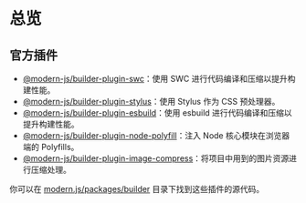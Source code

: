 # 总览

## 官方插件

- [@modern-js/builder-plugin-swc](/plugins/plugin-swc.html)：使用 SWC 进行代码编译和压缩以提升构建性能。
- [@modern-js/builder-plugin-stylus](/plugins/plugin-stylus.html)：使用 Stylus 作为 CSS 预处理器。
- [@modern-js/builder-plugin-esbuild](/plugins/plugin-esbuild.html)：使用 esbuild 进行代码编译和压缩以提升构建性能。
- [@modern-js/builder-plugin-node-polyfill](/plugins/plugin-node-polyfill.html)：注入 Node 核心模块在浏览器端的 Polyfills。
- [@modern-js/builder-plugin-image-compress](/plugins/plugin-image-compress.html)：将项目中用到的图片资源进行压缩处理。

你可以在 [modern.js/packages/builder](https://github.com/web-infra-dev/modern.js/tree/main/packages/builder) 目录下找到这些插件的源代码。
